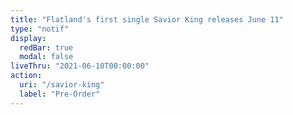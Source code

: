 ```yaml
---
title: "Flatland's first single Savior King releases June 11"
type: "notif"
display:
  redBar: true
  modal: false
liveThru: "2021-06-10T00:00:00"
action:
  uri: "/savior-king"
  label: "Pre-Order"
---
```

